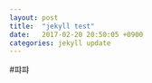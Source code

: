 ```yaml
---
layout: post
title:  "jekyll test"
date:   2017-02-20 20:50:05 +0900
categories: jekyll update
---
```


#퍄퍄
